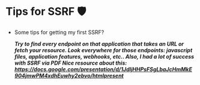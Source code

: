 # Tips for SSRF 🛡️


- Some tips for getting my first SSRF?

  ***Try to find every endpoint on that application that takes an URL or fetch your resource.
Look everywhere for those endpoints: javascript files, application features, webhooks, etc..
Also, I had a lot of success with SSRF via PDF 
Nice resource about this:
https://docs.google.com/presentation/d/1JdIjHHPsFSgLbaJcHmMkE904jmwPM4xdhEuwhy2ebvo/htmlpresent***
